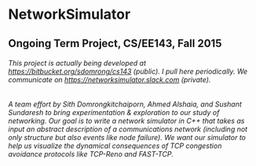 # NetworkSimulator
## Ongoing Term Project, CS/EE143, Fall 2015
###### This project is actually being developed at https://bitbucket.org/sdomrong/cs143 (public). I pull here periodically. We communicate on https://networksimulator.slack.com (private).
###### A team effort by Sith Domrongkitchaiporn, Ahmed Alshaia, and Sushant Sundaresh to bring experimentation & exploration to our study of networking. Our goal is to write a network simulator in C++ that takes as input an abstract description of a communications network (including not only structure but also events like node failure). We want our simulator to help us visualize the dynamical consequences of TCP congestion avoidance protocols like TCP-Reno and FAST-TCP.






